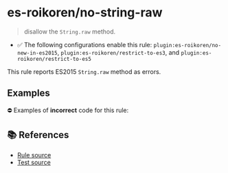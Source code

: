 # es-roikoren/no-string-raw
> disallow the `String.raw` method.

- ✅ The following configurations enable this rule: `plugin:es-roikoren/no-new-in-es2015`, `plugin:es-roikoren/restrict-to-es3`, and `plugin:es-roikoren/restrict-to-es5`

This rule reports ES2015 `String.raw` method as errors.

## Examples

⛔ Examples of **incorrect** code for this rule:

<eslint-playground type="bad" code="/*eslint es-roikoren/no-string-raw: error */
const pattern = String.raw`[\w_$]+`
" />

## 📚 References

- [Rule source](https://github.com/roikoren755/eslint-plugin-es/blob/v0.0.1/src/rules/no-string-raw.ts)
- [Test source](https://github.com/roikoren755/eslint-plugin-es/blob/v0.0.1/tests/src/rules/no-string-raw.ts)
